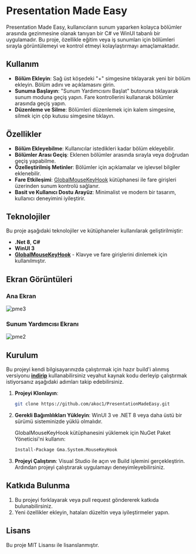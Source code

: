 # Presentation Made Easy

Presentation Made Easy, kullanıcıların sunum yaparken kolayca bölümler arasında gezinmesine olanak tanıyan bir C# ve WinUI tabanlı bir uygulamadır. Bu proje, özellikle eğitim veya iş sunumları için bölümleri sırayla görüntülemeyi ve kontrol etmeyi kolaylaştırmayı amaçlamaktadır.

## Kullanım

- **Bölüm Ekleyin**: Sağ üst köşedeki "+" simgesine tıklayarak yeni bir bölüm ekleyin. Bölüm adını ve açıklamasını girin.
- **Sunuma Başlayın**: "Sunum Yardımcısını Başlat" butonuna tıklayarak sunum moduna geçiş yapın. Fare kontrollerini kullanarak bölümler arasında geçiş yapın.
- **Düzenleme ve Silme**: Bölümleri düzenlemek için kalem simgesine, silmek için çöp kutusu simgesine tıklayın.

## Özellikler

- **Bölüm Ekleyebilme**: Kullanıcılar istedikleri kadar bölüm ekleyebilir.
- **Bölümler Arası Geçiş**: Eklenen bölümler arasında sırayla veya doğrudan geçiş yapabilme.
- **Özelleştirilmiş Metinler**: Bölümler için açıklamalar ve işlevsel bilgiler eklenebilir.
- **Fare Etkileşimi**: [GlobalMouseKeyHook](https://github.com/gmamaladze/globalmousekeyhook) kütüphanesi ile fare girişleri üzerinden sunum kontrolü sağlanır.
- **Basit ve Kullanıcı Dostu Arayüz**: Minimalist ve modern bir tasarım, kullanıcı deneyimini iyileştirir.

## Teknolojiler

Bu proje aşağıdaki teknolojiler ve kütüphaneler kullanılarak geliştirilmiştir:

- **.Net 8**, **C#**
- **WinUI 3**
- **[GlobalMouseKeyHook](https://github.com/gmamaladze/globalmousekeyhook)** - Klavye ve fare girişlerini dinlemek için kullanılmıştır.

## Ekran Görüntüleri

### Ana Ekran

![pme3](https://github.com/user-attachments/assets/0cf6a1df-7f7b-4636-bd7c-706957d7733d)

### Sunum Yardımcısı Ekranı

![pme2](https://github.com/user-attachments/assets/a3744443-999d-4c87-ac97-c64228d7f75c)

## Kurulum

Bu projeyi kendi bilgisayarınızda çalıştırmak için hazır build'i alınmış versiyonu **[indirip](https://github.com/akoc1/PresentationMadeEasy/releases)** kullanabilirsiniz veyahut kaynak kodu derleyip çalıştırmak istiyorsanız aşağıdaki adımları takip edebilirsiniz.

1. **Projeyi Klonlayın**: 
   ```bash
   git clone https://github.com/akoc1/PresentationMadeEasy.git
   
2. **Gerekli Bağımlılıkları Yükleyin**:
   WinUI 3 ve .NET 8 veya daha üstü bir sürümü sisteminizde yüklü olmalıdır.

   GlobalMouseKeyHook kütüphanesini yüklemek için NuGet Paket Yöneticisi'ni kullanın:
   ```bash
   Install-Package Gma.System.MouseKeyHook

3. **Projeyi Çalıştırın**:
   Visual Studio ile açın ve Build işlemini gerçekleştirin.
   Ardından projeyi çalıştırarak uygulamayı deneyimleyebilirsiniz.

## Katkıda Bulunma

1. Bu projeyi forklayarak veya pull request göndererek katkıda bulunabilirsiniz.
2. Yeni özellikler ekleyin, hataları düzeltin veya iyileştirmeler yapın.

## Lisans
Bu proje MIT Lisansı ile lisanslanmıştır.
